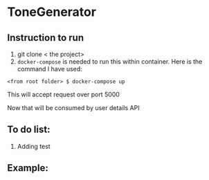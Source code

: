 # ToneGenerator
## Instruction to run
1. git clone < the project> 
2. `docker-compose` is needed to run this within container. Here is the command I have used:


`<from root folder> $ docker-compose up`


This will accept request over port 5000

Now that will be consumed by user details API 


## To do list:
1. Adding test 

## Example:
